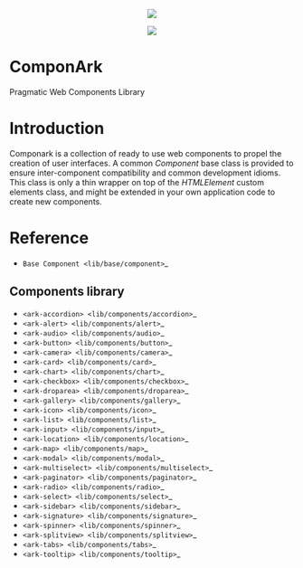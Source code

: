 <p align="center">
  <a href="https://codecov.io/gh/librark/componark">
    <img src="https://codecov.io/gh/librark/componark/graph/badge.svg?token=lrTCF0g58T"/>
  </a>
</p>
<p align="center">
  <a href="https://codecov.io/gh/librark/routark">
    <img src="https://codecov.io/gh/librark/componark/graphs/sunburst.svg?token=lrTCF0g58T"/>
  </a>
</p>

# ComponArk

Pragmatic Web Components Library

Introduction
============

Componark is a collection of ready to use web components to propel the creation
of user interfaces. A common *Component* base class is provided to ensure
inter-component compatibility and common development idioms. This class is only
a thin wrapper on top of the *HTMLElement* custom elements class, and might be
extended in your own application code to create new components.

Reference
=========

- `Base Component <lib/base/component>`_

Components library
------------------

- `<ark-accordion> <lib/components/accordion>`_
- `<ark-alert> <lib/components/alert>`_
- `<ark-audio> <lib/components/audio>`_
- `<ark-button> <lib/components/button>`_
- `<ark-camera> <lib/components/camera>`_
- `<ark-card> <lib/components/card>`_
- `<ark-chart> <lib/components/chart>`_
- `<ark-checkbox> <lib/components/checkbox>`_
- `<ark-droparea> <lib/components/droparea>`_
- `<ark-gallery> <lib/components/gallery>`_
- `<ark-icon> <lib/components/icon>`_
- `<ark-list> <lib/components/list>`_
- `<ark-input> <lib/components/input>`_
- `<ark-location> <lib/components/location>`_
- `<ark-map> <lib/components/map>`_
- `<ark-modal> <lib/components/modal>`_
- `<ark-multiselect> <lib/components/multiselect>`_
- `<ark-paginator> <lib/components/paginator>`_
- `<ark-radio> <lib/components/radio>`_
- `<ark-select> <lib/components/select>`_
- `<ark-sidebar> <lib/components/sidebar>`_
- `<ark-signature> <lib/components/signature>`_
- `<ark-spinner> <lib/components/spinner>`_
- `<ark-splitview> <lib/components/splitview>`_
- `<ark-tabs> <lib/components/tabs>`_
- `<ark-tooltip> <lib/components/tooltip>`_

